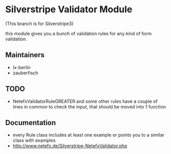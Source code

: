 # Silverstripe Validator Module #

(This branch is for Silverstripe3)

this module gives you a bunch of validation rules for any kind of form validation.

## Maintainers ##

 * lx-berlin
 * zauberfisch

## TODO ##
 
 * NetefxValidatorRuleGREATER and some other rules have a couple of lines in common to check the input, that should be moved into 1 function

## Documentation ##

 * every Rule class includes at least one example or points you to a similar class with examples
 * http://www.netefx.de/Silverstripe-NetefxValidator.php 
